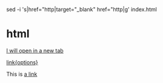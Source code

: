 sed -i 's|href="http|target="_blank" href="http|g' index.html

# html



<a href="example.com" target="_blank">I will open in a new tab</a>

[link{options}](http://kramdown.gettalong.org/syntax.html) 

<p>This is <a href="http://example.com" target="_blank">a link</a>

